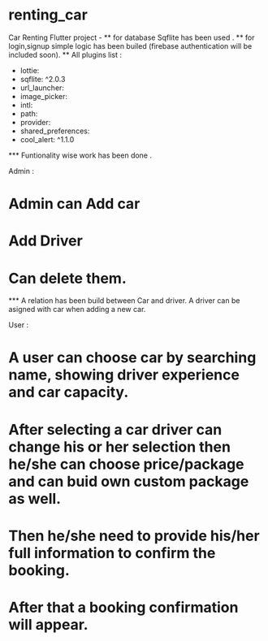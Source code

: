 # renting_car

Car Renting Flutter project -
 ** for database Sqflite has been used .
 ** for login,signup simple logic has been builed (firebase authentication will be included soon).
 ** All plugins list :
  - lottie:
  - sqflite: ^2.0.3
  - url_launcher:
  - image_picker:
  - intl:
  - path:
  - provider:
  - shared_preferences:
  - cool_alert: ^1.1.0
  
  *** Funtionality wise work has been done .
  
  
 Admin :
   # Admin can Add car
   # Add Driver
   # Can delete them.
   *** A relation has been build  between Car and driver. A driver can be asigned  with car when adding a new car.
   
 User :
 # A user can choose car by searching name, showing driver experience and car capacity.
 # After selecting a car driver can change his or her selection then he/she can choose price/package and can buid own custom package as well.
 # Then he/she need to provide his/her full information to confirm the booking.
 # After that a booking confirmation will appear.
 
